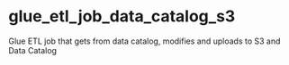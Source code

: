 # glue_etl_job_data_catalog_s3
Glue ETL job that gets from data catalog, modifies and uploads to S3 and Data Catalog
